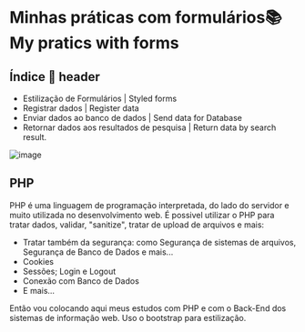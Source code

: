 # Minhas práticas com formulários📚 My pratics with forms

## Índice  🧾 header

 - Estilização de Formulários | Styled forms
 - Registrar dados | Register data
 - Enviar dados ao banco de dados | Send data for Database
 - Retornar dados aos resultados de pesquisa | Return data by search result.

![image](https://user-images.githubusercontent.com/59544620/146691058-a03a4a5d-a387-4237-b575-40f1e4b636e7.png)

## PHP
 PHP é uma linguagem de programação interpretada, do lado do servidor e muito utilizada no desenvolvimento web. É possivel utilizar
 o PHP para tratar dados, validar, "sanitize", tratar de upload de arquivos e mais:
 
  - Tratar também da segurança: como Segurança de sistemas de arquivos, Segurança de Banco de Dados e mais...
  - Cookies
  - Sessões; Login e Logout
  - Conexão com Banco de Dados
  - E mais...

  Então vou colocando aqui meus estudos com PHP e com o Back-End dos sistemas de informação web. Uso o bootstrap para estilização.

